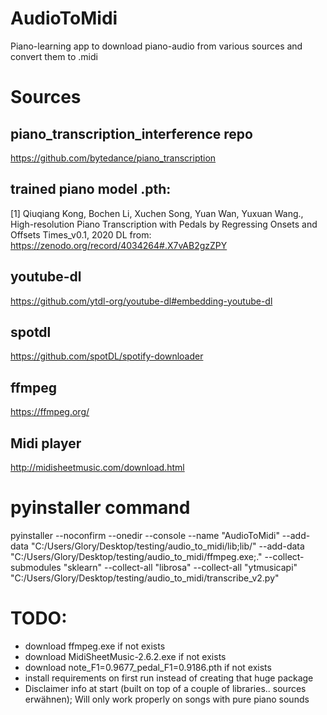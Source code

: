 # AudioToMidi
Piano-learning app to download piano-audio from various sources and convert them to .midi

# Sources
## piano_transcription_interference repo
https://github.com/bytedance/piano_transcription

## trained piano model .pth:
[1] Qiuqiang Kong, Bochen Li, Xuchen Song, Yuan Wan, Yuxuan Wang., High-resolution Piano Transcription with Pedals by Regressing Onsets and Offsets Times_v0.1, 2020
DL from: https://zenodo.org/record/4034264#.X7vAB2gzZPY

## youtube-dl
https://github.com/ytdl-org/youtube-dl#embedding-youtube-dl

## spotdl
https://github.com/spotDL/spotify-downloader

## ffmpeg
https://ffmpeg.org/

## Midi player
http://midisheetmusic.com/download.html

# pyinstaller command
pyinstaller --noconfirm --onedir --console --name "AudioToMidi" --add-data "C:/Users/Glory/Desktop/testing/audio_to_midi/lib;lib/" --add-data "C:/Users/Glory/Desktop/testing/audio_to_midi/ffmpeg.exe;." --collect-submodules "sklearn" --collect-all "librosa" --collect-all "ytmusicapi"  "C:/Users/Glory/Desktop/testing/audio_to_midi/transcribe_v2.py"

# TODO:
- download ffmpeg.exe if not exists
- download MidiSheetMusic-2.6.2.exe if not exists
- download note_F1=0.9677_pedal_F1=0.9186.pth if not exists
- install requirements on first run instead of creating that huge package
- Disclaimer info at start (built on top of a couple of libraries.. sources erwähnen); Will only work properly on songs with pure piano sounds